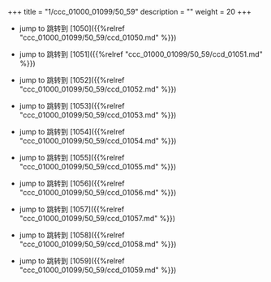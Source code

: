+++
title = "1/ccc_01000_01099/50_59"
description = ""
weight = 20
+++

* jump to 跳转到 [1050]({{%relref "ccc_01000_01099/50_59/ccd_01050.md" %}})

* jump to 跳转到 [1051]({{%relref "ccc_01000_01099/50_59/ccd_01051.md" %}})

* jump to 跳转到 [1052]({{%relref "ccc_01000_01099/50_59/ccd_01052.md" %}})

* jump to 跳转到 [1053]({{%relref "ccc_01000_01099/50_59/ccd_01053.md" %}})

* jump to 跳转到 [1054]({{%relref "ccc_01000_01099/50_59/ccd_01054.md" %}})

* jump to 跳转到 [1055]({{%relref "ccc_01000_01099/50_59/ccd_01055.md" %}})

* jump to 跳转到 [1056]({{%relref "ccc_01000_01099/50_59/ccd_01056.md" %}})

* jump to 跳转到 [1057]({{%relref "ccc_01000_01099/50_59/ccd_01057.md" %}})

* jump to 跳转到 [1058]({{%relref "ccc_01000_01099/50_59/ccd_01058.md" %}})

* jump to 跳转到 [1059]({{%relref "ccc_01000_01099/50_59/ccd_01059.md" %}})

